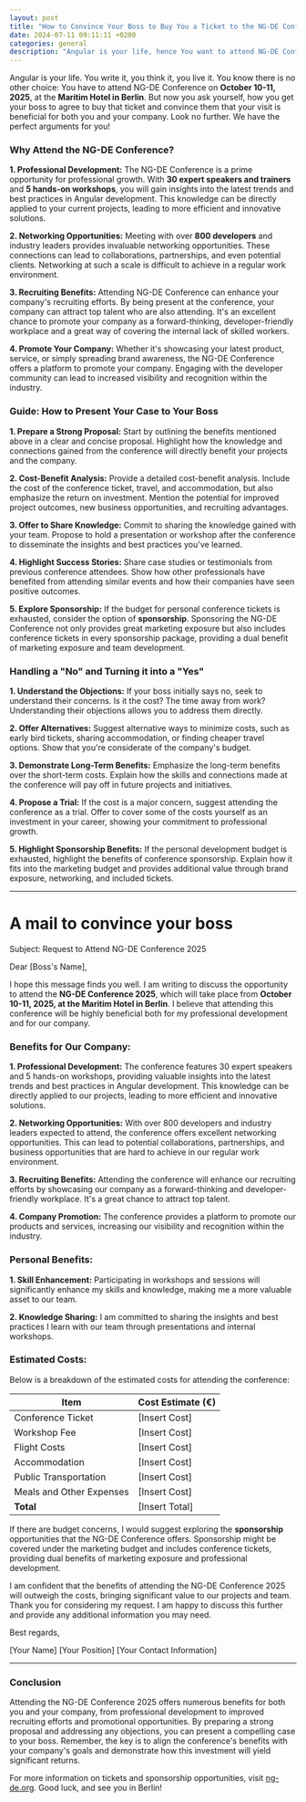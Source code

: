 ```yaml
---
layout: post
title: "How to Convince Your Boss to Buy You a Ticket to the NG-DE Conference 2025"
date: 2024-07-11 09:11:11 +0200
categories: general
description: "Angular is your life, hence You want to attend NG-DE Conference. But now you ask yourself, how you get your boss to agree to buy that ticket. Look no further. We have the perfect arguments for you!"
---
```


Angular is your life. You write it, you think it, you live it. You know there is no other choice: You have to attend NG-DE Conference on **October 10-11, 2025**, at the **Maritim Hotel in Berlin**. But now you ask yourself, how you get your boss to agree to buy that ticket and convince them that your visit is beneficial for both you and your company. Look no further. We have the perfect arguments for you!

### Why Attend the NG-DE Conference?

**1. Professional Development:** The NG-DE Conference is a prime opportunity for professional growth. With **30 expert speakers and trainers** and **5 hands-on workshops**, you will gain insights into the latest trends and best practices in Angular development. This knowledge can be directly applied to your current projects, leading to more efficient and innovative solutions.

**2. Networking Opportunities:** Meeting with over **800 developers** and industry leaders provides invaluable networking opportunities. These connections can lead to collaborations, partnerships, and even potential clients. Networking at such a scale is difficult to achieve in a regular work environment.

**3. Recruiting Benefits:** Attending NG-DE Conference can enhance your company's recruiting efforts. By being present at the conference, your company can attract top talent who are also attending. It's an excellent chance to promote your company as a forward-thinking, developer-friendly workplace and a great way of covering the internal lack of skilled workers.

**4. Promote Your Company:** Whether it's showcasing your latest product, service, or simply spreading brand awareness, the NG-DE Conference offers a platform to promote your company. Engaging with the developer community can lead to increased visibility and recognition within the industry.

### Guide: How to Present Your Case to Your Boss

**1. Prepare a Strong Proposal:** Start by outlining the benefits mentioned above in a clear and concise proposal. Highlight how the knowledge and connections gained from the conference will directly benefit your projects and the company.

**2. Cost-Benefit Analysis:** Provide a detailed cost-benefit analysis. Include the cost of the conference ticket, travel, and accommodation, but also emphasize the return on investment. Mention the potential for improved project outcomes, new business opportunities, and recruiting advantages.

**3. Offer to Share Knowledge:** Commit to sharing the knowledge gained with your team. Propose to hold a presentation or workshop after the conference to disseminate the insights and best practices you've learned.

**4. Highlight Success Stories:** Share case studies or testimonials from previous conference attendees. Show how other professionals have benefited from attending similar events and how their companies have seen positive outcomes.

**5. Explore Sponsorship:** If the budget for personal conference tickets is exhausted, consider the option of **sponsorship**. Sponsoring the NG-DE Conference not only provides great marketing exposure but also includes conference tickets in every sponsorship package, providing a dual benefit of marketing exposure and team development.

### Handling a "No" and Turning it into a "Yes"

**1. Understand the Objections:** If your boss initially says no, seek to understand their concerns. Is it the cost? The time away from work? Understanding their objections allows you to address them directly.

**2. Offer Alternatives:** Suggest alternative ways to minimize costs, such as early bird tickets, sharing accommodation, or finding cheaper travel options. Show that you're considerate of the company's budget.

**3. Demonstrate Long-Term Benefits:** Emphasize the long-term benefits over the short-term costs. Explain how the skills and connections made at the conference will pay off in future projects and initiatives.

**4. Propose a Trial:** If the cost is a major concern, suggest attending the conference as a trial. Offer to cover some of the costs yourself as an investment in your career, showing your commitment to professional growth.

**5. Highlight Sponsorship Benefits:** If the personal development budget is exhausted, highlight the benefits of conference sponsorship. Explain how it fits into the marketing budget and provides additional value through brand exposure, networking, and included tickets.

---

# A mail to convince your boss

Subject: Request to Attend NG-DE Conference 2025

Dear [Boss's Name],

I hope this message finds you well. I am writing to discuss the opportunity to attend the **NG-DE Conference 2025**, which will take place from **October 10-11, 2025, at the Maritim Hotel in Berlin**. I believe that attending this conference will be highly beneficial both for my professional development and for our company.

### Benefits for Our Company:

**1. Professional Development:** The conference features 30 expert speakers and 5 hands-on workshops, providing valuable insights into the latest trends and best practices in Angular development. This knowledge can be directly applied to our projects, leading to more efficient and innovative solutions.

**2. Networking Opportunities:** With over 800 developers and industry leaders expected to attend, the conference offers excellent networking opportunities. This can lead to potential collaborations, partnerships, and business opportunities that are hard to achieve in our regular work environment.

**3. Recruiting Benefits:** Attending the conference will enhance our recruiting efforts by showcasing our company as a forward-thinking and developer-friendly workplace. It's a great chance to attract top talent.

**4. Company Promotion:** The conference provides a platform to promote our products and services, increasing our visibility and recognition within the industry.

### Personal Benefits:

**1. Skill Enhancement:** Participating in workshops and sessions will significantly enhance my skills and knowledge, making me a more valuable asset to our team.

**2. Knowledge Sharing:** I am committed to sharing the insights and best practices I learn with our team through presentations and internal workshops.

### Estimated Costs:

Below is a breakdown of the estimated costs for attending the conference:

| Item                     | Cost Estimate (€) |
| ------------------------ | ----------------- |
| Conference Ticket        | [Insert Cost]     |
| Workshop Fee             | [Insert Cost]     |
| Flight Costs             | [Insert Cost]     |
| Accommodation            | [Insert Cost]     |
| Public Transportation    | [Insert Cost]     |
| Meals and Other Expenses | [Insert Cost]     |
| **Total**                | [Insert Total]    |

If there are budget concerns, I would suggest exploring the **sponsorship** opportunities that the NG-DE Conference offers. Sponsorship might be covered under the marketing budget and includes conference tickets, providing dual benefits of marketing exposure and professional development.

I am confident that the benefits of attending the NG-DE Conference 2025 will outweigh the costs, bringing significant value to our projects and team. Thank you for considering my request. I am happy to discuss this further and provide any additional information you may need.

Best regards,

[Your Name]
[Your Position]
[Your Contact Information]

---

### Conclusion

Attending the NG-DE Conference 2025 offers numerous benefits for both you and your company, from professional development to improved recruiting efforts and promotional opportunities. By preparing a strong proposal and addressing any objections, you can present a compelling case to your boss. Remember, the key is to align the conference's benefits with your company's goals and demonstrate how this investment will yield significant returns.

For more information on tickets and sponsorship opportunities, visit [ng-de.org](https://ng-de.org/). Good luck, and see you in Berlin!
